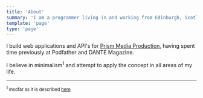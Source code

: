 ```yaml
---
title: 'About'
summary: 'I am a programmer living in and working from Edinburgh, Scotland.'
template: 'page'
type: 'page'
---
```


I build web applications and API's for [Prism Media Production](http://prismmediaproduction.com), having spent time previously at Podfather and DANTE Magazine.

I believe in minimalism<sup>1</sup> and attempt to apply the concept in all areas of my life.

------

<small><sup>1</sup> Insofar as it is described [here](http://en.wikipedia.org/wiki/Minimalism#Influences_from_Japanese_tradition)</small>